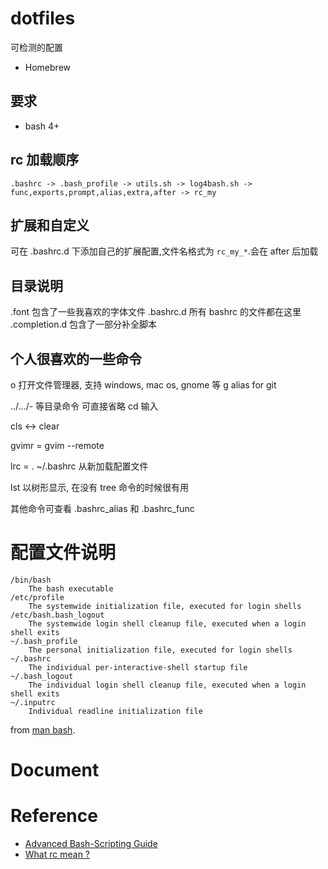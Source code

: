 dotfiles
========

可检测的配置

*  Homebrew

## 要求

* bash 4+

## rc 加载顺序

```
.bashrc -> .bash_profile -> utils.sh -> log4bash.sh ->
func,exports,prompt,alias,extra,after -> rc_my
```

## 扩展和自定义
可在 .bashrc.d 下添加自己的扩展配置,文件名格式为 `rc_my_*`.会在 after 后加载

## 目录说明
.font
	包含了一些我喜欢的字体文件
.bashrc.d
	所有 bashrc 的文件都在这里
.completion.d
	包含了一部分补全脚本

个人很喜欢的一些命令
-----------------

o 打开文件管理器, 支持 windows, mac os, gnome 等
g alias for git

../.../- 等目录命令  可直接省略 cd 输入

cls <-> clear

gvimr = gvim --remote

lrc = . ~/.bashrc 
	从新加载配置文件

lst 以树形显示, 在没有 tree 命令的时候很有用

其他命令可查看 .bashrc_alias 和 .bashrc_func


# 配置文件说明

```
/bin/bash
	The bash executable
/etc/profile
	The systemwide initialization file, executed for login shells
/etc/bash.bash_logout
	The systemwide login shell cleanup file, executed when a login shell exits
~/.bash_profile
	The personal initialization file, executed for login shells
~/.bashrc
	The individual per-interactive-shell startup file
~/.bash_logout
	The individual login shell cleanup file, executed when a login shell exits
~/.inputrc
	Individual readline initialization file
```
from [man bash](http://linux.die.net/man/1/bash).

# Document

# Reference

* [Advanced Bash-Scripting Guide](http://tldp.org/LDP/abs/html/)
* [What rc mean ?](http://unix.stackexchange.com/a/3469/47774)
